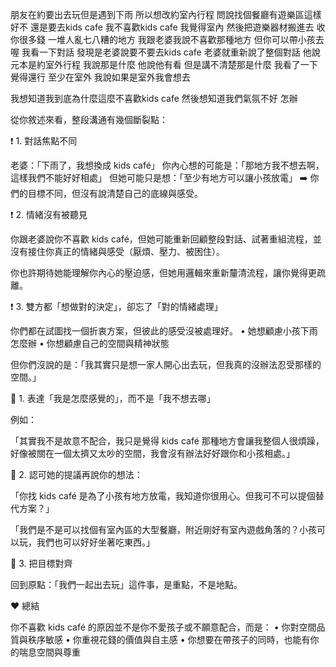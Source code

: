 朋友在約要出去玩但是遇到下雨 所以想改約室內行程 問說找個餐廳有遊樂區這樣好不 還是要去kids cafe 
我不喜歡kids cafe 我覺得室內 然後把遊樂器材搬進去 收你很多錢 一堆人亂七八糟的地方
我跟老婆我說不喜歡那種地方 但你可以帶小孩去喔
我看一下對話 發現是老婆說要不要去kids cafe
老婆就重新說了整個對話 他說元本是約室外行程 我說那是什麼 他說他有看 但是講不清楚那是什麼 我看了一下覺得還行 至少在室外
我說如果是室外我會想去 

我想知道我到底為什麼這麼不喜歡kids cafe 
然後想知道我們氣氛不好 怎辦


從你敘述來看，整段溝通有幾個斷裂點：

❗ 1. 對話焦點不同

老婆：「下雨了，我想換成 kids café」
你內心想的可能是：「那地方我不想去啊，這樣我們不能好好相處」
但她可能只是想：「至少有地方可以讓小孩放電」
➡️ 你們的目標不同，但沒有說清楚自己的底線與感受。

❗ 2. 情緒沒有被聽見

你跟老婆說你不喜歡 kids café，但她可能重新回顧整段對話、試著重組流程，並沒有接住你真正的情緒與感受（厭煩、壓力、被困住）。

你也許期待她能理解你內心的壓迫感，但她用邏輯來重新釐清流程，讓你覺得更疏離。

❗ 3. 雙方都「想做對的決定」，卻忘了「對的情緒處理」

你們都在試圖找一個折衷方案，但彼此的感受沒被處理好。
	•	她想顧慮小孩下雨怎麼辦
	•	你想顧慮自己的空間與精神狀態

但你們沒說的是：「我其實只是想一家人開心出去玩，但我真的沒辦法忍受那樣的空間。」


🎯 1. 表達「我是怎麼感覺的」，而不是「我不想去哪」

例如：

「其實我不是故意不配合，我只是覺得 kids café 那種地方會讓我整個人很煩躁，好像被關在一個太擠又太吵的空間，我會沒有辦法好好跟你和小孩相處。」

🎯 2. 認可她的提議再說你的想法：

「你找 kids café 是為了小孩有地方放電，我知道你很用心。但我可不可以提個替代方案？」

「我們是不是可以找個有室內區的大型餐廳，附近剛好有室內遊戲角落的？小孩可以玩，我們也可以好好坐著吃東西。」

🎯 3. 把目標對齊

回到原點：「我們一起出去玩」這件事，是重點，不是地點。

❤️ 總結

你不喜歡 kids café 的原因並不是你不愛孩子或不願意配合，而是：
	•	你對空間品質與秩序敏感
	•	你重視花錢的價值與自主感
	•	你想要在帶孩子的同時，也能有你的喘息空間與尊重